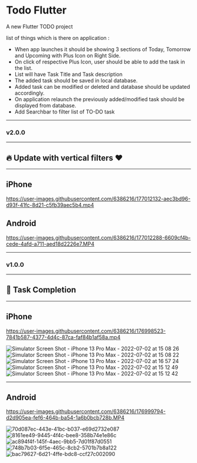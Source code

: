 # Todo Flutter

A new Flutter TODO project 

list of things which is there on application :

- When app launches it should be showing 3 sections of Today, Tomorrow and Upcoming with Plus Icon on Right Side.
- On click of respective Plus Icon, user should be able to add the task in the list.
- List will have Task Title and Task description
- The added task should be saved in local database.
- Added task can be modified or deleted and database should be updated accordingly.
- On application relaunch the previously added/modified task should be displayed from database.
- Add Searchbar to filter list of TO-DO task


-----------------------------
### v2.0.0
-----------------------------
## 🔥 Update with vertical filters ❤️ 
-----------------------------

## iPhone


https://user-images.githubusercontent.com/6386216/177012132-aec3bd96-d93f-41fc-8d21-c5fb39aec5b4.mp4


## Android


https://user-images.githubusercontent.com/6386216/177012288-6609cf4b-cede-4afd-a711-aed18d2226e7.MP4


-----------------------------
### v1.0.0
-----------------------------
## 🚀 Task Completion
-----------------------------


## iPhone 

https://user-images.githubusercontent.com/6386216/176998523-7841b587-4377-4d4c-87ca-faf84b1af58a.mp4

![Simulator Screen Shot - iPhone 13 Pro Max - 2022-07-02 at 15 08 26](https://user-images.githubusercontent.com/6386216/176998387-2dca3f59-930b-4e0f-9494-4f90181f657d.png)
![Simulator Screen Shot - iPhone 13 Pro Max - 2022-07-02 at 15 08 22](https://user-images.githubusercontent.com/6386216/176998390-9c83dd59-a890-48f5-8892-4aa6a913eb56.png)
![Simulator Screen Shot - iPhone 13 Pro Max - 2022-07-02 at 16 57 24](https://user-images.githubusercontent.com/6386216/176998934-636c5dd7-9916-4385-91bf-6306636f2cfc.png)
![Simulator Screen Shot - iPhone 13 Pro Max - 2022-07-02 at 15 12 49](https://user-images.githubusercontent.com/6386216/176998385-d790488c-028a-4a1a-a820-d32832c714fe.png)
![Simulator Screen Shot - iPhone 13 Pro Max - 2022-07-02 at 15 12 42](https://user-images.githubusercontent.com/6386216/176998386-b182bbfb-12a5-402a-8692-96207b59e419.png)

-----------------------------
## Android

https://user-images.githubusercontent.com/6386216/176999794-d2d905ea-fef6-464b-ba54-1a6b0bcb728b.MP4

![70d087ec-443e-41bc-b037-e69d2732e087](https://user-images.githubusercontent.com/6386216/176999801-ee781485-aa76-4db9-b562-c4035c8ae948.JPG)
![8161ee49-9445-4f4c-bee8-358b74e1e86c](https://user-images.githubusercontent.com/6386216/176999803-c8e16965-05a1-4f1b-b8a2-3b270d395ccb.JPG)
![ac894f4f-145f-4aec-9bb5-7d01f87d0551](https://user-images.githubusercontent.com/6386216/176999804-f8eb2a9f-aea4-4516-b7a2-68ad457a6941.JPG)
![748b7b03-6f5e-465c-8cb2-5701b7b8a122](https://user-images.githubusercontent.com/6386216/176999807-eb434fa4-06f9-445f-8b00-750023edf69b.JPG)
![bac79627-6d21-4ffe-bdc8-ccf27c002090](https://user-images.githubusercontent.com/6386216/176999809-a5cf6886-1955-4db4-a8d8-68ba04bebad6.JPG)

